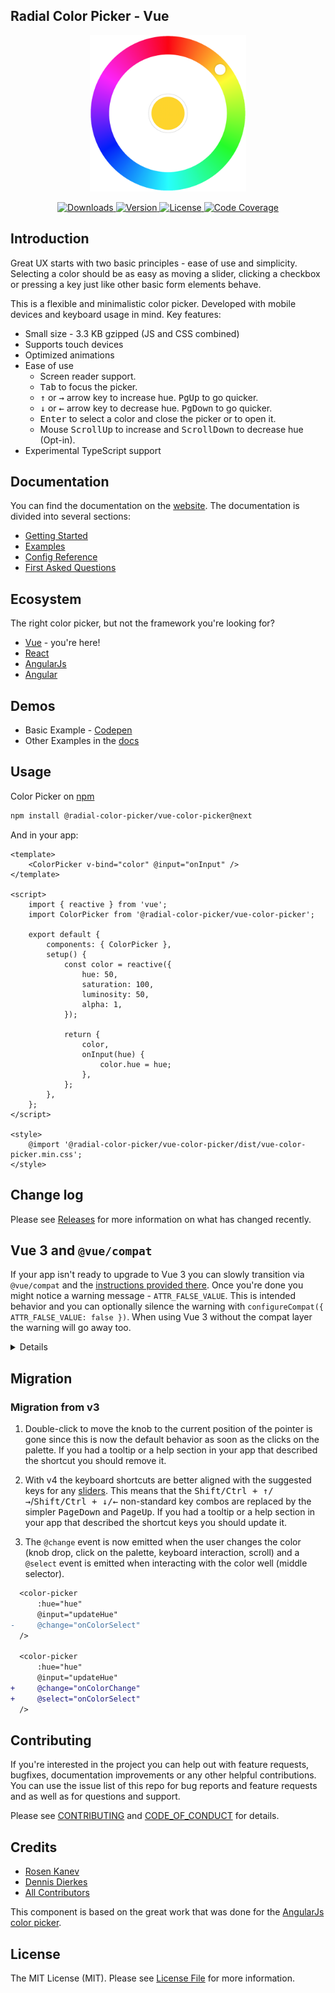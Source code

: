 ## Radial Color Picker - Vue

<p align="center"><img width="250" src="https://raw.githubusercontent.com/radial-color-picker/vue-color-picker/HEAD/screenshots/thumbnail.png" alt="screenshot"></p>

<p align="center">
    <a href="https://www.npmjs.com/package/@radial-color-picker/vue-color-picker">
        <img src="https://img.shields.io/npm/dm/@radial-color-picker/vue-color-picker.svg" alt="Downloads">
    </a>
    <a href="https://www.npmjs.com/package/@radial-color-picker/vue-color-picker">
        <img src="https://img.shields.io/npm/v/@radial-color-picker/vue-color-picker.svg" alt="Version">
    </a>
    <a href="https://www.npmjs.com/package/@radial-color-picker/vue-color-picker">
        <img src="https://img.shields.io/npm/l/@radial-color-picker/vue-color-picker.svg" alt="License">
    </a>
    <a href="https://codecov.io/gh/radial-color-picker/vue-color-picker">
        <img src="https://codecov.io/gh/radial-color-picker/vue-color-picker/branch/master/graph/badge.svg" alt="Code Coverage" />
    </a>
</p>

## Introduction

Great UX starts with two basic principles - ease of use and simplicity. Selecting a color should be as easy as moving a slider, clicking a checkbox or pressing a key just like other basic form elements behave.

This is a flexible and minimalistic color picker. Developed with mobile devices and keyboard usage in mind. Key features:

-   Small size - 3.3 KB gzipped (JS and CSS combined)
-   Supports touch devices
-   Optimized animations
-   Ease of use
    -   Screen reader support.
    -   <kbd>Tab</kbd> to focus the picker.
    -   <kbd>↑</kbd> or <kbd>→</kbd> arrow key to increase hue. <kbd>PgUp</kbd> to go quicker.
    -   <kbd>↓</kbd> or <kbd>←</kbd> arrow key to decrease hue. <kbd>PgDown</kbd> to go quicker.
    -   <kbd>Enter</kbd> to select a color and close the picker or to open it.
    -   Mouse <kbd>ScrollUp</kbd> to increase and <kbd>ScrollDown</kbd> to decrease hue (Opt-in).
-   Experimental TypeScript support

## Documentation

You can find the documentation on the [website](https://radial-color-picker.github.io/vue-color-picker/).
The documentation is divided into several sections:

-   [Getting Started](https://radial-color-picker.github.io/vue-color-picker/guide/getting-started.html)
-   [Examples](https://radial-color-picker.github.io/vue-color-picker/examples.html)
-   [Config Reference](https://radial-color-picker.github.io/vue-color-picker/api.html)
-   [First Asked Questions](https://radial-color-picker.github.io/vue-color-picker/guide/faq.html)

## Ecosystem

The right color picker, but not the framework you're looking for?

-   [Vue][link-vue-color-picker] - you're here!
-   [React][link-react-color-picker]
-   [AngularJs][link-angularjs-color-picker]
-   [Angular][link-angular-color-picker]

## Demos

-   Basic Example - [Codepen](https://codepen.io/rkunev/pen/zjEmwV/)
-   Other Examples in the [docs](https://radial-color-picker.github.io/vue-color-picker/examples.html)

## Usage

Color Picker on [npm](https://www.npmjs.com/package/@radial-color-picker/vue-color-picker)

```bash
npm install @radial-color-picker/vue-color-picker@next
```

And in your app:

```vue
<template>
    <ColorPicker v-bind="color" @input="onInput" />
</template>

<script>
    import { reactive } from 'vue';
    import ColorPicker from '@radial-color-picker/vue-color-picker';

    export default {
        components: { ColorPicker },
        setup() {
            const color = reactive({
                hue: 50,
                saturation: 100,
                luminosity: 50,
                alpha: 1,
            });

            return {
                color,
                onInput(hue) {
                    color.hue = hue;
                },
            };
        },
    };
</script>

<style>
    @import '@radial-color-picker/vue-color-picker/dist/vue-color-picker.min.css';
</style>
```

## Change log

Please see [Releases][link-releases] for more information on what has changed recently.

## Vue 3 and `@vue/compat`

If your app isn't ready to upgrade to Vue 3 you can slowly transition via `@vue/compat` and the [instructions provided there](https://www.npmjs.com/package/@vue/compat). Once you're done you might notice a warning message - `ATTR_FALSE_VALUE`. This is intended behavior and you can optionally silence the warning with `configureCompat({ ATTR_FALSE_VALUE: false })`. When using Vue 3 without the compat layer the warning will go away too.

<details>
    <summary>Details</summary>
    <pre>
[Vue warn]: (deprecation ATTR_FALSE_VALUE) Attribute "aria-disabled" with v-bind value `false` will <br>render aria-disabled="false" instead of removing it in Vue 3. To remove the attribute, use `null` or <br>`undefined` instead. If the usage is intended, you can disable the compat behavior and suppress this warning with:<br>
configureCompat({ ATTR_FALSE_VALUE: false })<br>
Details: https://v3.vuejs.org/guide/migration/attribute-coercion.html
at &lt;ColorPicker&gt;
at &lt;App&gt;</pre>
</details>

## Migration

### Migration from v3

1. Double-click to move the knob to the current position of the pointer is gone since this is now the default behavior as soon as the clicks on the palette. If you had a tooltip or a help section in your app that described the shortcut you should remove it.

2. With v4 the keyboard shortcuts are better aligned with the suggested keys for any [sliders](https://www.w3.org/TR/wai-aria-practices/#slider). This means that the <kbd>Shift/Ctrl + ↑/→</kbd>/<kbd>Shift/Ctrl + ↓/←</kbd> non-standard key combos are replaced by the simpler <kbd>PageDown</kbd> and <kbd>PageUp</kbd>. If you had a tooltip or a help section in your app that described the shortcut keys you should update it.

3. The `@change` event is now emitted when the user changes the color (knob drop, click on the palette, keyboard interaction, scroll) and a `@select` event is emitted when interacting with the color well (middle selector).

```diff
  <color-picker
      :hue="hue"
      @input="updateHue"
-     @change="onColorSelect"
  />

  <color-picker
      :hue="hue"
      @input="updateHue"
+     @change="onColorChange"
+     @select="onColorSelect"
  />
```

## Contributing

If you're interested in the project you can help out with feature requests, bugfixes, documentation improvements or any other helpful contributions. You can use the issue list of this repo for bug reports and feature requests and as well as for questions and support.

Please see [CONTRIBUTING](.github/CONTRIBUTING.md) and [CODE_OF_CONDUCT](.github/CODE_OF_CONDUCT.md) for details.

## Credits

-   [Rosen Kanev][link-author]
-   [Dennis Dierkes](https://github.com/deen13)
-   [All Contributors][link-contributors]

This component is based on the great work that was done for the [AngularJs color picker][link-angularjs-color-picker].

## License

The MIT License (MIT). Please see [License File](LICENSE) for more information.

[link-react-color-picker]: https://github.com/radial-color-picker/react-color-picker
[link-vue-color-picker]: https://github.com/radial-color-picker/vue-color-picker
[link-angular-color-picker]: https://github.com/radial-color-picker/angular-color-picker
[link-angularjs-color-picker]: https://github.com/talamaska/angular-radial-color-picker
[link-author]: https://github.com/rkunev
[link-contributors]: ../../contributors
[link-releases]: ../../releases